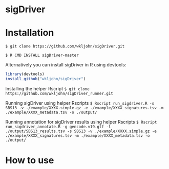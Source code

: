 # sigDriver


# Installation
`$ git clone https://github.com/wkljohn/sigDriver.git`

`$ R CMD INSTALL sigDriver-master`

Alternatively you can install sigDriver in R using devtools:
```R
library(devtools)
install_github("wkljohn/sigDriver")
```

Installing the helper Rscript
`$ git clone https://github.com/wkljohn/sigDriver_runner.git`

Running sigDriver using helper Rscripts
`$ Rscript run_sigdriver.R -s SBS13 -v ./example/XXXX.simple.gz -e ./example/XXXX_signatures.tsv -m ./example/XXXX_metadata.tsv -o ./output/`

Running annotation for sigDriver results using helper Rscripts
`$ Rscript run_sigdriver_annotate.R -g gencode.v19.gtf -l ./output/SBS13_results.tsv -s SBS13 -v ./example/XXXX.simple.gz -e ./example/XXXX_signatures.tsv -m ./example/XXXX_metadata.tsv -o ./output/`

# How to use
